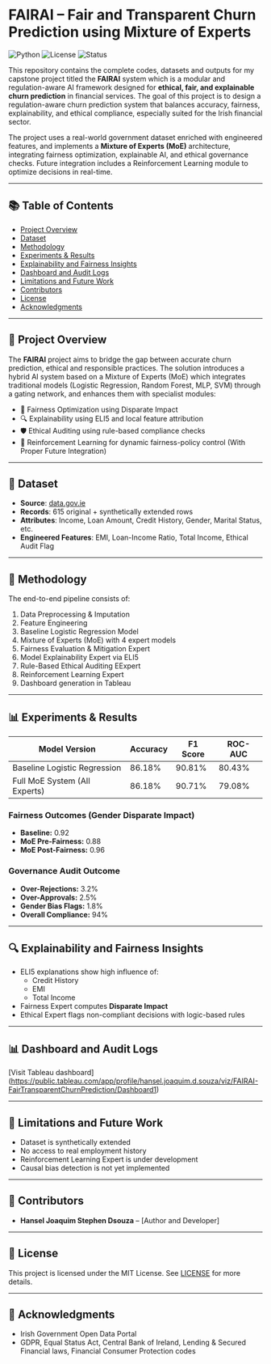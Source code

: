 # FAIRAI – Fair and Transparent Churn Prediction using Mixture of Experts

![Python](https://img.shields.io/badge/Python-3.9-blue)
![License](https://img.shields.io/badge/License-MIT-green)
![Status](https://img.shields.io/badge/Status-Completed-brightgreen)

This repository contains the complete codes, datasets and outputs for my capstone project titled the **FAIRAI** system  which is a modular and regulation-aware AI framework designed for **ethical, fair, and explainable churn prediction** in financial services. The goal of this project is to design a regulation-aware churn prediction system that balances accuracy, fairness, explainability, and ethical compliance, especially suited for the Irish financial sector.

The project uses a real-world government dataset enriched with engineered features, and implements a **Mixture of Experts (MoE)** architecture, integrating fairness optimization, explainable AI, and ethical governance checks. Future integration includes a Reinforcement Learning module to optimize decisions in real-time.

---

## 📚 Table of Contents

- [Project Overview](#project-overview)
- [Dataset](#dataset)
- [Methodology](#methodology)
- [Experiments & Results](#experiments--results)
- [Explainability and Fairness Insights](#explainability-and-fairness-insights)
- [Dashboard and Audit Logs](#dashboard-and-audit-logs)
- [Limitations and Future Work](#limitations-and-future-work)
- [Contributors](#contributors)
- [License](#license)
- [Acknowledgments](#acknowledgments)

---

## 📌 Project Overview

The **FAIRAI** project aims to bridge the gap between accurate churn prediction, ethical and responsible practices. The solution introduces a hybrid AI system based on a Mixture of Experts (MoE) which integrates traditional models (Logistic Regression, Random Forest, MLP, SVM) through a gating network, and enhances them with specialist modules:

- 🔄 Fairness Optimization using Disparate Impact
- 🔍 Explainability using ELI5 and local feature attribution
- 🛡️ Ethical Auditing using rule-based compliance checks
- 🎯 Reinforcement Learning for dynamic fairness-policy control (With Proper Future Integration) 

---

## 📂 Dataset

- **Source**: [data.gov.ie](https://data.gov.ie)
- **Records**: 615 original + synthetically extended rows
- **Attributes**: Income, Loan Amount, Credit History, Gender, Marital Status, etc.
- **Engineered Features**: EMI, Loan-Income Ratio, Total Income, Ethical Audit Flag

---

## 🧠 Methodology

The end-to-end pipeline consists of:

1. Data Preprocessing & Imputation
2. Feature Engineering
3. Baseline Logistic Regression Model
4. Mixture of Experts (MoE) with 4 expert models
5. Fairness Evaluation & Mitigation Expert
6. Model Explainability Expert via ELI5
7. Rule-Based Ethical Auditing EExpert
8. Reinforcement Learning Expert
9.  Dashboard generation in Tableau

---

## 📊 Experiments & Results

| Model Version                    | Accuracy | F1 Score | ROC-AUC |
|----------------------------------|----------|----------|---------|
| Baseline Logistic Regression     | 86.18%   | 90.81%   | 80.43%  |
| Full MoE System (All Experts)    | 86.18%   | 90.71%   | 79.08%  |

### Fairness Outcomes (Gender Disparate Impact)
- **Baseline:** 0.92  
- **MoE Pre-Fairness:** 0.88  
- **MoE Post-Fairness:** 0.96  

### Governance Audit Outcome
- **Over-Rejections:** 3.2%  
- **Over-Approvals:** 2.5%  
- **Gender Bias Flags:** 1.8%  
- **Overall Compliance:** 94%

---

## 🔍 Explainability and Fairness Insights

- ELI5 explanations show high influence of:
  - Credit History
  - EMI
  - Total Income
- Fairness Expert computes **Disparate Impact**
- Ethical Expert flags non-compliant decisions with logic-based rules

---

## 📊 Dashboard and Audit Logs

[Visit Tableau dashboard] (https://public.tableau.com/app/profile/hansel.joaquim.d.souza/viz/FAIRAI-FairTransparentChurnPrediction/Dashboard1)

---

## 🔮 Limitations and Future Work

- Dataset is synthetically extended
- No access to real employment history
- Reinforcement Learning Expert is under development
- Causal bias detection is not yet implemented

---

## 👥 Contributors

- **Hansel Joaquim Stephen Dsouza** – [Author and Developer]

---

## 📜 License

This project is licensed under the MIT License. See [LICENSE](LICENSE) for more details.

---

## 🙏 Acknowledgments

- Irish Government Open Data Portal
- GDPR, Equal Status Act, Central Bank of Ireland, Lending & Secured Financial laws, Financial Consumer Protection codes
